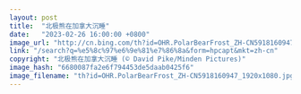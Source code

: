 ```yaml
---
layout: post
title:  "北极熊在加拿大沉睡"
date:   "2023-02-26 16:00:00 +0800"
image_url: "http://cn.bing.com/th?id=OHR.PolarBearFrost_ZH-CN5918160947_1920x1080.jpg&rf=LaDigue_1920x1080.jpg&pid=hp"
link: "/search?q=%e5%8c%97%e6%9e%81%e7%86%8a&form=hpcapt&mkt=zh-cn"
copyright: "北极熊在加拿大沉睡 (© David Pike/Minden Pictures)"
image_hash: "6680087fa2e6f794453de5daab0425f6"
image_filename: "th?id=OHR.PolarBearFrost_ZH-CN5918160947_1920x1080.jpg&rf=LaDigue_1920x1080.jpg&pid=hp"
---
```

